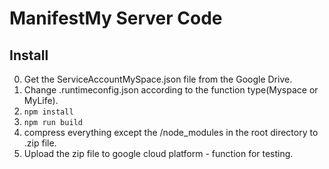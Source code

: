# ManifestMy Server Code

## Install

0. Get the ServiceAccountMySpace.json file from the Google Drive.
1. Change .runtimeconfig.json according to the function type(Myspace or MyLife).
2. `npm install`
3. `npm run build`
4. compress everything except the /node_modules in the root directory to .zip file.
5. Upload the zip file to google cloud platform - function for testing.